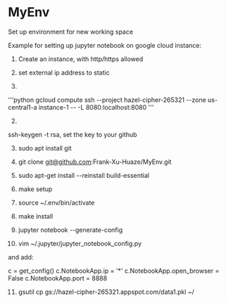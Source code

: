 # MyEnv
Set up environment for new working space

Example for setting up jupyter notebook on google cloud instance:

1. Create an instance, with http/https allowed

2. set external ip address to static

3. 
'''python
gcloud compute ssh --project hazel-cipher-265321 --zone us-central1-a instance-1 -- -L 8080:localhost:8080
'''

2. 
ssh-keygen -t rsa, set the key to your github

3. sudo apt install git

4. git clone git@github.com:Frank-Xu-Huaze/MyEnv.git

5. sudo apt-get install --reinstall build-essential

6. make setup

7. source ~/.env/bin/activate

8. make install

9. jupyter notebook --generate-config

10. vim ~/.jupyter/jupyter_notebook_config.py

and add:

c = get_config()
c.NotebookApp.ip = '*'
c.NotebookApp.open_browser = False
c.NotebookApp.port = 8888

11. gsutil cp gs://hazel-cipher-265321.appspot.com/data1.pkl ~/


